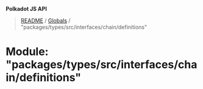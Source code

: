 **Polkadot JS API**

> [README](../README.md) / [Globals](../globals.md) / "packages/types/src/interfaces/chain/definitions"

# Module: "packages/types/src/interfaces/chain/definitions"
